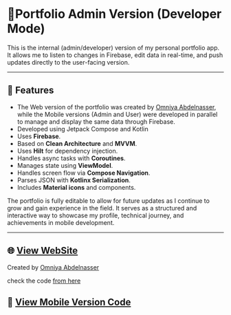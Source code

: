 # 📜️**Portfolio Admin Version (Developer Mode)** 

This is the internal (admin/developer) version of my personal portfolio app. It allows me to listen to changes in Firebase, edit data in real-time, and push updates directly to the user-facing version.

---

## 🔧 Features

- The Web version of the portfolio was created by [Omniya Abdelnasser](https://github.com/Omnia-Abdelnasser), while the Mobile versions (Admin and User) were developed in parallel to manage and display the same data through Firebase.
- Developed using Jetpack Compose and Kotlin
- Uses **Firebase**.
- Based on **Clean Architecture** and **MVVM**.
- Uses **Hilt** for dependency injection.
- Handles async tasks with **Coroutines**.
- Manages state using **ViewModel**.
- Handles screen flow via **Compose Navigation**.
- Parses JSON with **Kotlinx Serialization**.
- Includes **Material icons** and components.

The portfolio is fully editable to allow for future updates as I continue to grow and gain experience in the field. It serves as a structured and interactive way to showcase my profile, technical journey, and achievements in mobile development.

---

## 🌐 [View WebSite]()

Created by [Omniya Abdelnasser](https://github.com/Omnia-Abdelnasser)

check the code [from here](https://github.com/Omnia-Abdelnasser/web-portfolio)

## 📱 [View Mobile Version Code](https://github.com/Abdallah-Alqiran/Portfolio)

